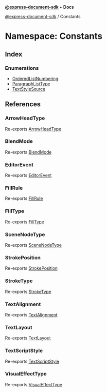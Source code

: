 [**@express-document-sdk**](../../overview.md) • **Docs**

<HorizontalLine />

[@express-document-sdk](../../overview.md) / Constants

# Namespace: Constants

## Index

### Enumerations

-   [OrderedListNumbering](enumerations/OrderedListNumbering.md)
-   [ParagraphListType](enumerations/ParagraphListType.md)
-   [TextStyleSource](enumerations/TextStyleSource.md)

## References

### ArrowHeadType

Re-exports [ArrowHeadType](../../enumerations/arrow-head-type.md)

<HorizontalLine />

### BlendMode

Re-exports [BlendMode](../../enumerations/blend-mode.md)

<HorizontalLine />

### EditorEvent

Re-exports [EditorEvent](../../enumerations/editor-event.md)

<HorizontalLine />

### FillRule

Re-exports [FillRule](../../enumerations/fill-rule.md)

<HorizontalLine />

### FillType

Re-exports [FillType](../../enumerations/fill-type.md)

<HorizontalLine />

### SceneNodeType

Re-exports [SceneNodeType](../../enumerations/scene-node-type.md)

<HorizontalLine />

### StrokePosition

Re-exports [StrokePosition](../../enumerations/stroke-position.md)

<HorizontalLine />

### StrokeType

Re-exports [StrokeType](../../enumerations/stroke-type.md)

<HorizontalLine />

### TextAlignment

Re-exports [TextAlignment](../../enumerations/text-alignment.md)

<HorizontalLine />

### TextLayout

Re-exports [TextLayout](../../enumerations/TextLayout.md)

<HorizontalLine />

### TextScriptStyle

Re-exports [TextScriptStyle](../../enumerations/text-script-style.md)

<HorizontalLine />

### VisualEffectType

Re-exports [VisualEffectType](../../enumerations/visual-effect-type.md)
